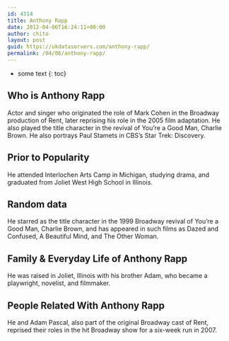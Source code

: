 ```yaml
---
id: 4314
title: Anthony Rapp
date: 2012-04-06T16:24:11+00:00
author: chito
layout: post
guid: https://ukdataservers.com/anthony-rapp/
permalink: /04/06/anthony-rapp/
---
```


* some text
{: toc}
          
          
## Who is  Anthony Rapp
                  
                  
                  
Actor and singer who originated the role of Mark Cohen in the Broadway production of Rent, later reprising his role in the 2005 film adaptation. He also played the title character in the revival of You&#8217;re a Good Man, Charlie Brown. He also portrays Paul Stamets in CBS&#8217;s Star Trek: Discovery.
                  
                
                
                
## Prior to Popularity 
                  
                  
                  
He attended Interlochen Arts Camp in Michigan, studying drama, and graduated from Joliet West High School in Illinois.
                  
                
                
                
## Random data 
                  
                  
                  
He starred as the title character in the 1999 Broadway revival of You&#8217;re a Good Man, Charlie Brown, and has appeared in such films as Dazed and Confused, A Beautiful Mind, and The Other Woman.
                  
                
                
                
## Family & Everyday Life of Anthony Rapp
                  
                  
                  
He was raised in Joliet, Illinois with his brother Adam, who became a playwright, novelist, and filmmaker.
                  
                
                
                
## People Related With  Anthony Rapp
                  
                  
                  
He and Adam Pascal, also part of the original Broadway cast of Rent, reprised their roles in the hit Broadway show for a six-week run in 2007.
                  
                
              
            
          
          
          
    
    
  
